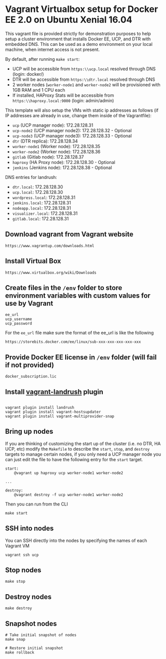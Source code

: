 Vagrant Virtualbox setup for Docker EE 2.0 on Ubuntu Xenial 16.04
========================

This vagrant file is provided strictly for demonstration purposes to help setup a cluster environment that installs Docker EE, UCP, and DTR with embedded DNS. This can be used as a demo environment on your local machine, when internet access is not present.

By default, after running `make start`:
- UCP will be accessible from `https:\\ucp.local` resolved through DNS (login: docker/<password in ucp_password file>)
- DTR will be accessible from `https:\\dtr.local` resolved through DNS
- 2 worker nodes (`worker-node1` and `worker-node2` will be provisioned with 1GB RAM and 1 CPU each
- If installed, HAProxy Stats will be accessible from `https:\\haproxy.local:9000` (login: admin/admin)

This template will also setup the VMs with static ip addresses as follows (if IP addresses are already in use, change them inside of the Vagrantfile):
- `ucp` (UCP manager node): 172.28.128.31
- `ucp-node2` (UCP manager node2): 172.28.128.32 - Optional
- `ucp-node3` (UCP manager node3): 172.28.128.33 - Optional
- `dtr` (DTR replica): 172.28.128.34
- `worker-node1` (Worker node): 172.28.128.35
- `worker-node2` (Worker node): 172.28.128.36
- `gitlab` (Gitlab node): 172.28.128.37
- `haproxy` (HA Proxy node): 172.28.128.30 - Optional
- `jenkins` (Jenkins node): 172.28.128.38 - Optional

DNS entries for landrush:
- `dtr.local`: 172.28.128.30
- `ucp.local`: 172.28.128.30
- `wordpress.local`: 172.28.128.31
- `jenkins.local`: 172.28.128.31
- `nodeapp.local`: 172.28.128.31
- `visualizer.local`: 172.28.128.31
- `gitlab.local`: 172.28.128.31

## Download vagrant from Vagrant website

```
https://www.vagrantup.com/downloads.html
```

## Install Virtual Box

```
https://www.virtualbox.org/wiki/Downloads
```

## Create files in the `/env` folder to store environment variables with custom values for use by Vagrant
```
ee_url
ucp_username
ucp_password
```

For the `ee_url` file make sure the format of the ee_url is like the following
```
https://storebits.docker.com/ee/linux/sub-xxx-xxx-xxx-xxx-xxx
```

## Provide Docker EE license in `/env` folder (will fail if not provided)
```
docker_subscription.lic
```

## Install [vagrant-landrush](https://github.com/vagrant-landrush/landrush) plugin
```

vagrant plugin install landrush
vagrant plugin install vagrant-hostsupdater
vagrant plugin install vagrant-multiprovider-snap
```

## Bring up nodes

If you are thinking of customizing the start up of the cluster (i.e. no DTR, HA UCP, etc) modify the `Makefile` to describe the `start`, `stop`, and `destroy` targets to manage certain nodes, if you only need a UCP manager node you can just edit the file to have the following entry for the `start` target.

```
start:
	@vagrant up haproxy ucp worker-node1 worker-node2

...

destroy:
	@vagrant destroy -f ucp worker-node1 worker-node2
```

Then you can run from the CLI

```
make start
```

## SSH into nodes

You can SSH directly into the nodes by specifying the names of each Vagrant VM

```
vagrant ssh ucp
```

## Stop nodes

```
make stop
```

## Destroy nodes

```
make destroy
```

## Snapshot nodes

```
# Take initial snapshot of nodes
make snap

# Restore initial snapshot
make rollback
```
